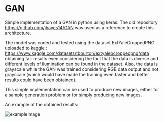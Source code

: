 # GAN
 Simple implementation of a GAN in python using keras. The old repository https://github.com/jhayes14/GAN was used as a reference to create this architecture.


 The model was coded and tested using the dataset ExtYaleCroppedPNG uploaded to kaggle : https://www.kaggle.com/datasets/tbourton/extyalebcroppedpng/data obtaining fair results even considering the fact that the data is diverse and different levels of ilumination can be found in the dataset. Also, the data is grayscale while the GAN was trained considering RGB data output and not grayscale (which would have made the training even faster and better results could have been obtained).

 This simple implementation can be used to produce new images, either for a sample generation problem or for simply producing new images.

 An example of the obtained results:  
 
 ![exampleImage](https://github.com/user-attachments/assets/6017a6a0-c957-4edd-9a6c-aad79f39626b)


 
